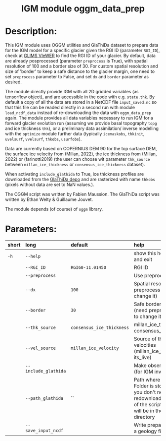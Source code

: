 ### <h1 align="center" id="title">IGM module oggm_data_prep </h1>

# Description:

This IGM module uses OGGM utilities and GlaThiDa dataset to prepare data 
for the IGM model for a specific glacier given the RGI ID (parameter `RGI_ID`), check at [GLIMS VIeWER](https://www.glims.org/maps/glims) to find the RGI ID of your glacier. By default, data are already posprocessed (parameter `preprocess` is True), with spatial resolution of 100 and a border size of 30. For custom spatial resolution and size of 'border' to keep a safe distance to the glacier margin, one need to set `preprocess` parameter to False, and set `dx` and `border` parameter as desired. 

The module directly provide IGM with all 2D gridded variables (as tensorflow object), and are accessible in the code with e.g. `state.thk`. By default a copy of all the data are stored in a NetCDF file `input_saved.nc` so that this file can be readed directly in a second run with module `load_ncdf_data` instead of re-downloading the data with `oggm_data_prep` again. The module provides all data variables necessary to run IGM for a forward glacier evolution run (assuming we provide basal topography `topg` and ice thickness `thk`), or a preliminary data assimilation/ inverse modelling with the `optimize` module further data (typically `icemaskobs`, `thkinit`, `uvelsurf`, `vvelsurf`, `thkobs`, `usurfobs`).

Data are currently based on COPERNIUS DEM 90 for the top surface DEM, the surface ice velocity from (Millan, 2022), the ice thickness from (Millan, 2022) or (farinotti2019) (the user can choose wit parameter `thk_source` between `millan_ice_thickness` or `consensus_ice_thickness` dataset). 

When activating `include_glathida` to True, ice thickness profiles are downloaded from the [GlaThiDa depo](https://gitlab.com/wgms/glathida) and are rasterized with name `thkobs` (pixels without data are set to NaN values.).

The OGGM script was written by Fabien Maussion. The GlaThiDa script was written by Ethan Welty & Guillaume Jouvet.

The module depends (of course) of `oggm` library.
 
# Parameters: 


|short|long|default|help|
| :--- | :--- | :--- | :--- |
|`-h`|`--help`||show this help message and exit|
||`--RGI_ID`|`RGI60-11.01450`|RGI ID|
||`--preprocess`||Use preprocessing|
||`--dx`|`100`|Spatial resolution (need preprocess false to change it)|
||`--border`|`30`|Safe border margin  (need preprocess false to change it)|
||`--thk_source`|`consensus_ice_thickness`|millan_ice_thickness or consensus_ice_thickness|
||`--vel_source`|`millan_ice_velocity`|Source of the surface velocities (millan_ice_velocity or its_live)|
||`--include_glathida`||Make observation file (for IGM inverse)|
||`--path_glathida`|``|Path where the Glathida Folder is store, so that you don't need               to redownload it at any use of the script, if empty it will be in the home directory|
||`--save_input_ncdf`||Write prepared data into a geology file|
